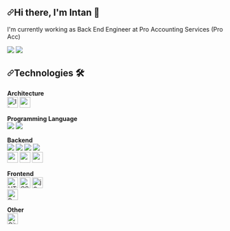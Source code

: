  <article class="markdown-body entry-content container-lg f5" itemprop="text"><h1 dir="auto"><a id="user-content-hi-there-im-malvin-" class="anchor" aria-hidden="true" href="#hi-there-im-malvin-"><svg class="octicon octicon-link" viewBox="0 0 16 16" version="1.1" width="16" height="16" aria-hidden="true"><path fill-rule="evenodd" d="M7.775 3.275a.75.75 0 001.06 1.06l1.25-1.25a2 2 0 112.83 2.83l-2.5 2.5a2 2 0 01-2.83 0 .75.75 0 00-1.06 1.06 3.5 3.5 0 004.95 0l2.5-2.5a3.5 3.5 0 00-4.95-4.95l-1.25 1.25zm-4.69 9.64a2 2 0 010-2.83l2.5-2.5a2 2 0 012.83 0 .75.75 0 001.06-1.06 3.5 3.5 0 00-4.95 0l-2.5 2.5a3.5 3.5 0 004.95 4.95l1.25-1.25a.75.75 0 00-1.06-1.06l-1.25 1.25a2 2 0 01-2.83 0z"></path></svg></a>Hi there, I'm Intan <g-emoji class="g-emoji" alias="wave" fallback-src="https://github.githubassets.com/images/icons/emoji/unicode/1f44b.png">👋</g-emoji></h1>


I'm currently working as Back End Engineer at Pro Accounting Services (Pro Acc)

<p align="left" dir="auto">
  <a href="mailto:intaniryanti.if13@gmail.com"><img src="https://camo.githubusercontent.com/2e31b0d0e07e5431ee3f85689b488016d52a4fb97e523ae497023a9746e2e52e/68747470733a2f2f696d672e736869656c64732e696f2f62616467652f676d61696c2d2532334431343833362e7376673f267374796c653d666f722d7468652d6261646765266c6f676f3d676d61696c266c6f676f436f6c6f723d7768697465" data-canonical-src="https://img.shields.io/badge/gmail-%23D14836.svg?&amp;style=for-the-badge&amp;logo=gmail&amp;logoColor=white" style="max-width: 100%;"></a>
  <a href="https://www.linkedin.com/in/intan-iryanti-ba9349140/" rel="nofollow"><img src="https://camo.githubusercontent.com/a493f6833f99fb3c85788d6d9305e6b7a42b838e5ee5d138fd9a8214a7e77472/68747470733a2f2f696d672e736869656c64732e696f2f62616467652f6c696e6b6564696e2d2532333030373742352e7376673f267374796c653d666f722d7468652d6261646765266c6f676f3d6c696e6b6564696e266c6f676f436f6c6f723d7768697465" data-canonical-src="https://img.shields.io/badge/linkedin-%230077B5.svg?&amp;style=for-the-badge&amp;logo=linkedin&amp;logoColor=white" style="max-width: 100%;"></a>
</p><p dir="auto">
</p>

<h1 dir="auto"><a id="user-content-technologies-" class="anchor" aria-hidden="true" href="#technologies-"><svg class="octicon octicon-link" viewBox="0 0 16 16" version="1.1" width="16" height="16" aria-hidden="true"><path fill-rule="evenodd" d="M7.775 3.275a.75.75 0 001.06 1.06l1.25-1.25a2 2 0 112.83 2.83l-2.5 2.5a2 2 0 01-2.83 0 .75.75 0 00-1.06 1.06 3.5 3.5 0 004.95 0l2.5-2.5a3.5 3.5 0 00-4.95-4.95l-1.25 1.25zm-4.69 9.64a2 2 0 010-2.83l2.5-2.5a2 2 0 012.83 0 .75.75 0 001.06-1.06 3.5 3.5 0 00-4.95 0l-2.5 2.5a3.5 3.5 0 004.95 4.95l1.25-1.25a.75.75 0 00-1.06-1.06l-1.25 1.25a2 2 0 01-2.83 0z"></path></svg></a>Technologies <g-emoji class="g-emoji" alias="hammer_and_wrench" fallback-src="https://github.githubassets.com/images/icons/emoji/unicode/1f6e0.png">🛠</g-emoji></h1>
<p dir="auto">
  <b>Architecture</b>
  <br>
  <a target="_blank" rel="noopener noreferrer" href="https://camo.githubusercontent.com/bf78f0ac5a01d1a54bca3773c40e5bf309116d730751758aea1c030a34adbca7/68747470733a2f2f696d672e736869656c64732e696f2f62616467652f4c696e75782d4643433632343f6c6f676f3d6c696e7578266c6f676f436f6c6f723d626c61636b"><img alt="linux" src="https://camo.githubusercontent.com/bf78f0ac5a01d1a54bca3773c40e5bf309116d730751758aea1c030a34adbca7/68747470733a2f2f696d672e736869656c64732e696f2f62616467652f4c696e75782d4643433632343f6c6f676f3d6c696e7578266c6f676f436f6c6f723d626c61636b" height="25" data-canonical-src="https://img.shields.io/badge/Linux-FCC624?logo=linux&amp;logoColor=black" style="max-width: 100%;"></a>
  <a target="_blank" rel="noopener noreferrer" href="https://camo.githubusercontent.com/e76810b1219a4119762aa51e24ddca52cf92c42a756d5a6989326bd9b463fd8f/68747470733a2f2f696d672e736869656c64732e696f2f62616467652f6170616368652d2532334434323032392e7376673f6c6f676f3d617061636865266c6f676f436f6c6f723d7768697465"><img alt="apache" src="https://camo.githubusercontent.com/e76810b1219a4119762aa51e24ddca52cf92c42a756d5a6989326bd9b463fd8f/68747470733a2f2f696d672e736869656c64732e696f2f62616467652f6170616368652d2532334434323032392e7376673f6c6f676f3d617061636865266c6f676f436f6c6f723d7768697465" height="25" data-canonical-src="https://img.shields.io/badge/apache-%23D42029.svg?logo=apache&amp;logoColor=white" style="max-width: 100%;"></a>
  </p>
  
  
<p dir="auto">
  <b>Programming Language</b>
  <br>
 <img src="https://img.shields.io/badge/Java-ED8B00?style=for-the-badge&logo=java&logoColor=white" />
 <img src="https://img.shields.io/badge/PHP-777BB4?style=for-the-badge&logo=php&logoColor=white" />
  </p>
  
<p dir="auto">
  <b>Backend</b>
  <br>
 <img src="https://img.shields.io/badge/Laravel-FF2D20?style=for-the-badge&logo=laravel&logoColor=white" />
 <img src="https://img.shields.io/badge/Spring-6DB33F?style=for-the-badge&logo=spring&logoColor=white" />
 <img src="https://img.shields.io/badge/Spring_Boot-F2F4F9?style=for-the-badge&logo=spring-boot" />
 <img src="https://img.shields.io/badge/Hibernate-59666C?style=for-the-badge&logo=Hibernate&logoColor=white" />
 <br>
  <a target="_blank" rel="noopener noreferrer" href="https://camo.githubusercontent.com/81a2bc4f0a3f94c97da1d2381dc386824f0281ebd9c0ec28a6b7f6da4f957b39/68747470733a2f2f696d672e736869656c64732e696f2f62616467652f4d7953514c2d3030303030463f6c6f676f3d6d7973716c266c6f676f436f6c6f723d7768697465"><img alt="mysql" src="https://camo.githubusercontent.com/81a2bc4f0a3f94c97da1d2381dc386824f0281ebd9c0ec28a6b7f6da4f957b39/68747470733a2f2f696d672e736869656c64732e696f2f62616467652f4d7953514c2d3030303030463f6c6f676f3d6d7973716c266c6f676f436f6c6f723d7768697465" height="25" data-canonical-src="https://img.shields.io/badge/MySQL-00000F?logo=mysql&amp;logoColor=white" style="max-width: 100%;"></a>
  <a target="_blank" rel="noopener noreferrer" href="https://camo.githubusercontent.com/ca899757f1ec7a0aaf5f41f509a8cd895f67bd6fce08cbc4ef0d738cfe47a5f8/68747470733a2f2f696d672e736869656c64732e696f2f62616467652f4f7261636c652d4638303030303f6c6f676f3d6f7261636c65266c6f676f436f6c6f723d626c61636b"><img alt="oracle" src="https://camo.githubusercontent.com/ca899757f1ec7a0aaf5f41f509a8cd895f67bd6fce08cbc4ef0d738cfe47a5f8/68747470733a2f2f696d672e736869656c64732e696f2f62616467652f4f7261636c652d4638303030303f6c6f676f3d6f7261636c65266c6f676f436f6c6f723d626c61636b" height="25" data-canonical-src="https://img.shields.io/badge/Oracle-F80000?logo=oracle&amp;logoColor=black" style="max-width: 100%;"></a>
  <a target="_blank" rel="noopener noreferrer" href="https://camo.githubusercontent.com/c1f12dfa19ad9b75a077563d15f50c3775b5427804a8bb7c706e4a1a9fa85444/68747470733a2f2f696d672e736869656c64732e696f2f62616467652f506f737467726553514c2d3331363139323f6c6f676f3d706f737467726573716c266c6f676f436f6c6f723d7768697465"><img alt="postgre" src="https://camo.githubusercontent.com/c1f12dfa19ad9b75a077563d15f50c3775b5427804a8bb7c706e4a1a9fa85444/68747470733a2f2f696d672e736869656c64732e696f2f62616467652f506f737467726553514c2d3331363139323f6c6f676f3d706f737467726573716c266c6f676f436f6c6f723d7768697465" height="25" data-canonical-src="https://img.shields.io/badge/PostgreSQL-316192?logo=postgresql&amp;logoColor=white" style="max-width: 100%;"></a>
</p>
<p dir="auto">
  <b>Frontend</b>
  <br>
  <a target="_blank" rel="noopener noreferrer" href="https://camo.githubusercontent.com/abcb2d8365dc291062b0a73ef91f79cb6477ceec8bbeffe915e0a05745990590/68747470733a2f2f696d672e736869656c64732e696f2f62616467652f48544d4c352d3238324333343f6c6f676f3d68746d6c35266c6f676f436f6c6f723d453334463236"><img src="https://camo.githubusercontent.com/abcb2d8365dc291062b0a73ef91f79cb6477ceec8bbeffe915e0a05745990590/68747470733a2f2f696d672e736869656c64732e696f2f62616467652f48544d4c352d3238324333343f6c6f676f3d68746d6c35266c6f676f436f6c6f723d453334463236" alt="HTML5 logo" title="HTML5" height="25" data-canonical-src="https://img.shields.io/badge/HTML5-282C34?logo=html5&amp;logoColor=E34F26" style="max-width: 100%;"></a>
  <a target="_blank" rel="noopener noreferrer" href="https://camo.githubusercontent.com/46f09b916649197f9fa990eb89256d5b50fd732580bafb0471c2d72333e689e5/68747470733a2f2f696d672e736869656c64732e696f2f62616467652f4353532d3238324333343f6c6f676f3d63737333266c6f676f436f6c6f723d313537324236"><img src="https://camo.githubusercontent.com/46f09b916649197f9fa990eb89256d5b50fd732580bafb0471c2d72333e689e5/68747470733a2f2f696d672e736869656c64732e696f2f62616467652f4353532d3238324333343f6c6f676f3d63737333266c6f676f436f6c6f723d313537324236" alt="CSS3 logo" title="CSS3" height="25" data-canonical-src="https://img.shields.io/badge/CSS-282C34?logo=css3&amp;logoColor=1572B6" style="max-width: 100%;"></a>
  <a target="_blank" rel="noopener noreferrer" href="https://camo.githubusercontent.com/ddda504b674a95e33c844285a8ef96dc69a07baa262b049356658f4f9c8be96d/68747470733a2f2f696d672e736869656c64732e696f2f62616467652f6a71756572792d2532333037363941442e7376673f6c6f676f3d6a7175657279266c6f676f436f6c6f723d7768697465"><img alt="jQuery" src="https://camo.githubusercontent.com/ddda504b674a95e33c844285a8ef96dc69a07baa262b049356658f4f9c8be96d/68747470733a2f2f696d672e736869656c64732e696f2f62616467652f6a71756572792d2532333037363941442e7376673f6c6f676f3d6a7175657279266c6f676f436f6c6f723d7768697465" height="25" data-canonical-src="https://img.shields.io/badge/jquery-%230769AD.svg?logo=jquery&amp;logoColor=white" style="max-width: 100%;"></a>
  <br>
  <a target="_blank" rel="noopener noreferrer" href="https://camo.githubusercontent.com/74d581652d59aa5ce3700c82c2fa4b6b085093105f4f67b826908240c0dd1eb8/68747470733a2f2f696d672e736869656c64732e696f2f62616467652f626f6f7473747261702d2532333536334437432e7376673f6c6f676f3d626f6f747374726170266c6f676f436f6c6f723d7768697465"><img alt="Bootstrap" src="https://camo.githubusercontent.com/74d581652d59aa5ce3700c82c2fa4b6b085093105f4f67b826908240c0dd1eb8/68747470733a2f2f696d672e736869656c64732e696f2f62616467652f626f6f7473747261702d2532333536334437432e7376673f6c6f676f3d626f6f747374726170266c6f676f436f6c6f723d7768697465" height="25" data-canonical-src="https://img.shields.io/badge/bootstrap-%23563D7C.svg?logo=bootstrap&amp;logoColor=white" style="max-width: 100%;"></a>
</p>
<p dir="auto">
  <b>Other</b>
  <br>
  <a target="_blank" rel="noopener noreferrer" href="https://camo.githubusercontent.com/d638e91d72f72579eed17abaa515c0910ab8b1888a481a0119168fe6c626272b/68747470733a2f2f696d672e736869656c64732e696f2f62616467652f6769742d2532334630353033332e7376673f6c6f676f3d676974266c6f676f436f6c6f723d7768697465"><img alt="Git" src="https://camo.githubusercontent.com/d638e91d72f72579eed17abaa515c0910ab8b1888a481a0119168fe6c626272b/68747470733a2f2f696d672e736869656c64732e696f2f62616467652f6769742d2532334630353033332e7376673f6c6f676f3d676974266c6f676f436f6c6f723d7768697465" height="25" data-canonical-src="https://img.shields.io/badge/git-%23F05033.svg?logo=git&amp;logoColor=white" style="max-width: 100%;"></a>
  </p>

<!--
**intaniryantiii/intaniryantiii** is a ✨ _special_ ✨ repository because its `README.md` (this file) appears on your GitHub profile.

Here are some ideas to get you started:

- 🔭 I’m currently working on ...
- 🌱 I’m currently learning ...
- 👯 I’m looking to collaborate on ...
- 🤔 I’m looking for help with ...
- 💬 Ask me about ...
- 📫 How to reach me: ...
- 😄 Pronouns: ...
- ⚡ Fun fact: ...
-->
